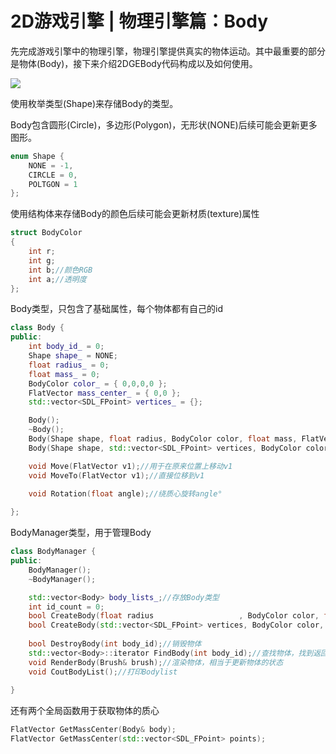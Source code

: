 # 2D游戏引擎 | 物理引擎篇：Body

​	先完成游戏引擎中的物理引擎，物理引擎提供真实的物体运动。其中最重要的部分是物体(Body)，接下来介绍2DGEBody代码构成以及如何使用。

![](http://beisent.com/img/blog/cpp/2dGE/2DGEBody.png)

使用枚举类型(Shape)来存储Body的类型。

Body包含圆形(Circle)，多边形(Polygon)，无形状(NONE)后续可能会更新更多图形。

```C++
enum Shape {
	NONE = -1,
	CIRCLE = 0,
	POLTGON = 1
};
```

使用结构体来存储Body的颜色后续可能会更新材质(texture)属性

```C++
struct BodyColor
{
	int r;
	int g;
	int b;//颜色RGB
	int a;//透明度
};
```

Body类型，只包含了基础属性，每个物体都有自己的id

```c++
class Body {
public:
	int body_id_ = 0;
	Shape shape_ = NONE;
	float radius_ = 0;
	float mass_ = 0;
	BodyColor color_ = { 0,0,0,0 };
	FlatVector mass_center_ = { 0,0 };
	std::vector<SDL_FPoint> vertices_ = {};

	Body();
	~Body();
	Body(Shape shape, float radius, BodyColor color, float mass, FlatVector mass_center, int body_id);
	Body(Shape shape, std::vector<SDL_FPoint> vertices, BodyColor color, float mass, FlatVector mass_center, int body_id);

	void Move(FlatVector v1);//用于在原来位置上移动v1
	void MoveTo(FlatVector v1);//直接位移到v1

	void Rotation(float angle);//绕质心旋转angle°
	
};
```

BodyManager类型，用于管理Body

```C++
class BodyManager {
public:
	BodyManager();
	~BodyManager();

	std::vector<Body> body_lists_;//存放Body类型
	int id_count = 0;
	bool CreateBody(float radius                   , BodyColor color, float mass, FlatVector mass_center);
	bool CreateBody(std::vector<SDL_FPoint> vertices, BodyColor color, float mass);
	
	bool DestroyBody(int body_id);//销毁物体
	std::vector<Body>::iterator FindBody(int body_id);//查找物体，找到返回对应迭代器，没找到返回end迭代器
	void RenderBody(Brush& brush);//渲染物体，相当于更新物体的状态
	void CoutBodyList();//打印Bodylist
	
}
```

还有两个全局函数用于获取物体的质心

```C++
FlatVector GetMassCenter(Body& body);
FlatVector GetMassCenter(std::vector<SDL_FPoint> points);
```

